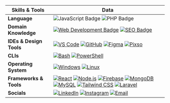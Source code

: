 
| Skills & Tools             | Data                                                                                                                                                                                                                                                                                                                                                                                                                                                                                                                                                                                                                                                                                                                                                                                                                                                                                                                                                                                                                                                                                                                                                                                                                                                                                                                                                                                                                                                                                                                                                                                                                                                                                                                                                                                   |
|----------------------|------------------------------------------------------------------------------------------------------------------------------------------------------------------------------------------------------------------------------------------------------------------------------------------------------------------------------------------------------------------------------------------------------------------------------------------------------------------------------------------------------------------------------------------------------------------------------------------------------------------------------------------------------------------------------------------------------------------------------------------------------------------------------------------------------------------------------------------------------------------------------------------------------------------------------------------------------------------------------------------------------------------------------------------------------------------------------------------------------------------------------------------------------------------------------------------------------------------------------------------------------------------------------------------------------------------------------------------------------------------------------------------------------------------------------------------------------------------------------------------------------------------------------------------------------------------------------------------------------------------------------------------------------------------------------------------------------------------------------------------------------------------------------------------------------------------------------------------------|
| **Language**       | ![JavaScript Badge](https://img.shields.io/badge/-JavaScript-F7DF1E?style=flat&logo=javascript&logoColor=black) ![PHP Badge](https://img.shields.io/badge/-PHP-777BB4?style=flat&logo=php&logoColor=white) |
| **Domain Knowledge**      | [![Web Development Badge](https://img.shields.io/badge/-Web%20Development-blue?style=flat&logo=html5&logoColor=white)](#) [![SEO Badge](https://img.shields.io/badge/-SEO-00C853?style=flat&logo=Google&logoColor=white)](#) |
| **IDEs & Design Tools**      | [![VS Code](https://img.shields.io/badge/-VS%20Code-007ACC?logo=visual-studio-code&logoColor=white)](https://code.visualstudio.com/) [![GitHub](https://img.shields.io/badge/-GitHub-black?logo=github)](https://github.com/) [![Figma](https://img.shields.io/badge/-Figma-F24E1E?logo=figma&logoColor=white)](https://www.figma.com/) [![Pixso](https://img.shields.io/badge/-Pixso-0099FF?logo=pixso&logoColor=white)](https://pixso.net/)|
| **CLIs**      | [![Bash](https://img.shields.io/badge/-Bash-black?logo=gnu-bash)](https://www.gnu.org/software/bash/) [![PowerShell](https://img.shields.io/badge/-PowerShell-blue?logo=powershell)](https://docs.microsoft.com/en-us/powershell/) |
| **Operating System**      | [![Windows](https://img.shields.io/badge/-Windows-0078D6?logo=windows&logoColor=white)](https://www.microsoft.com/en-us/windows) [![Linux](https://img.shields.io/badge/-Linux-FCC624?logo=linux&logoColor=black)](https://www.linux.org/) |
| **Frameworks & Tools**      | [![React](https://img.shields.io/badge/-React-blue?style=flat&logo=react&logoColor=white)](https://reactjs.org/) [![Node.js](https://img.shields.io/badge/-Node.js-339933?style=flat&logo=node.js&logoColor=white)](https://nodejs.org/) [![Firebase](https://img.shields.io/badge/-Firebase-yellow?logo=firebase)](https://firebase.google.com/) [![MongoDB](https://img.shields.io/badge/-MongoDB-green?logo=mongodb)](https://www.mongodb.com/) [![MySQL](https://img.shields.io/badge/-MySQL-4479A1?style=flat&logo=mysql&logoColor=white)](https://www.mysql.com/) [![Tailwind CSS](https://img.shields.io/badge/-Tailwind%20CSS-06B6D4?style=flat&logo=tailwindcss&logoColor=white)](https://tailwindcss.com/) [![Laravel](https://img.shields.io/badge/-Laravel-FF2D20?style=flat&logo=laravel&logoColor=white)](https://laravel.com/) |
| **Socials**      | [![LinkedIn](https://img.shields.io/badge/-LinkedIn-blue?style=flat&logo=LinkedIn&logoColor=white)](https://www.linkedin.com/in/mamun-miah-seo-expert/) [![Instagram](https://img.shields.io/badge/-Instagram-E4405F?style=flat&logo=Instagram&logoColor=white)](https://www.instagram.com/mamun.miah.seoexpert/) [![Email](https://img.shields.io/badge/Email-mamun.miah.dev@gmail.com-red?style=flat&logo=gmail&logoColor=white)](mailto:mamun.miah.dev@gmail.com) |


